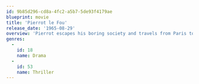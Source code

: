 ```yaml
---
id: 9b85d296-cd8a-4fc2-a5b7-5de93f4179ae
blueprint: movie
title: 'Pierrot le Fou'
release_date: '1965-08-29'
overview: 'Pierrot escapes his boring society and travels from Paris to the Mediterranean Sea with Marianne, a girl chased by hit-men from Algeria. They lead an unorthodox life, always on the run.'
genres:
  -
    id: 18
    name: Drama
  -
    id: 53
    name: Thriller
---
```

